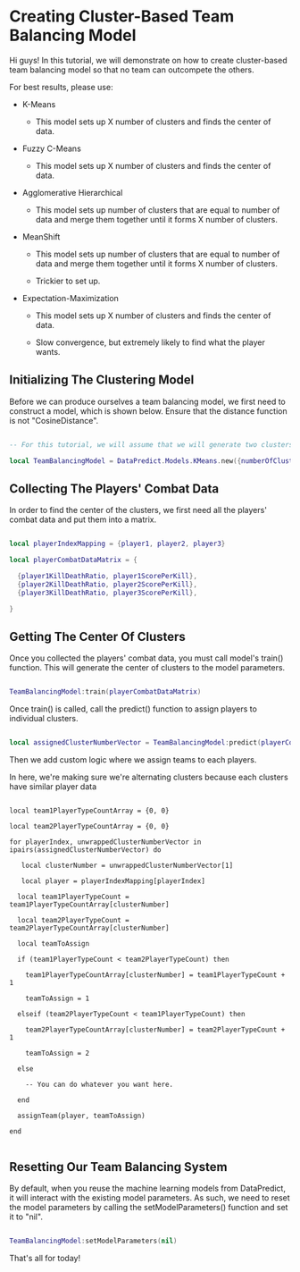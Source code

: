 # Creating Cluster-Based Team Balancing Model

Hi guys! In this tutorial, we will demonstrate on how to create cluster-based team balancing model so that no team can outcompete the others.

For best results, please use:

* K-Means

  * This model sets up X number of clusters and finds the center of data.

* Fuzzy C-Means

  * This model sets up X number of clusters and finds the center of data.

* Agglomerative Hierarchical

  * This model sets up number of clusters that are equal to number of data and merge them together until it forms X number of clusters.

* MeanShift

  * This model sets up number of clusters that are equal to number of data and merge them together until it forms X number of clusters.
 
  * Trickier to set up.

* Expectation-Maximization

  * This model sets up X number of clusters and finds the center of data.
 
  * Slow convergence, but extremely likely to find what the player wants.

## Initializing The Clustering Model

Before we can produce ourselves a team balancing model, we first need to construct a model, which is shown below. Ensure that the distance function is not "CosineDistance".

```lua

-- For this tutorial, we will assume that we will generate two clusters that have similar player data.

local TeamBalancingModel = DataPredict.Models.KMeans.new({numberOfClusters = 2, distanceFunction = "Euclidean"}) 

```

## Collecting The Players' Combat Data

In order to find the center of the clusters, we first need all the players' combat data and put them into a matrix.

```lua

local playerIndexMapping = {player1, player2, player3}

local playerCombatDataMatrix = {

  {player1KillDeathRatio, player1ScorePerKill},
  {player2KillDeathRatio, player2ScorePerKill},
  {player3KillDeathRatio, player3ScorePerKill},

}

```

## Getting The Center Of Clusters

Once you collected the players' combat data, you must call model's train() function. This will generate the center of clusters to the model parameters.

```lua

TeamBalancingModel:train(playerCombatDataMatrix)

```

Once train() is called, call the predict() function to assign players to individual clusters.

```lua

local assignedClusterNumberVector = TeamBalancingModel:predict(playerCombatDataMatrix)

```

Then we add custom logic where we assign teams to each players. 

In here, we're making sure we're alternating clusters because each clusters have similar player data

```

local team1PlayerTypeCountArray = {0, 0}

local team2PlayerTypeCountArray = {0, 0}

for playerIndex, unwrappedClusterNumberVector in ipairs(assignedClusterNumberVector) do

   local clusterNumber = unwrappedClusterNumberVector[1]

   local player = playerIndexMapping[playerIndex]

  local team1PlayerTypeCount = team1PlayerTypeCountArray[clusterNumber]

  local team2PlayerTypeCount = team2PlayerTypeCountArray[clusterNumber]

  local teamToAssign

  if (team1PlayerTypeCount < team2PlayerTypeCount) then

    team1PlayerTypeCountArray[clusterNumber] = team1PlayerTypeCount + 1

    teamToAssign = 1

  elseif (team2PlayerTypeCount < team1PlayerTypeCount) then

    team2PlayerTypeCountArray[clusterNumber] = team2PlayerTypeCount + 1

    teamToAssign = 2

  else

    -- You can do whatever you want here.

  end

  assignTeam(player, teamToAssign)

end


```


## Resetting Our Team Balancing System

By default, when you reuse the machine learning models from DataPredict, it will interact with the existing model parameters. As such, we need to reset the model parameters by calling the setModelParameters() function and set it to "nil".

```lua

TeamBalancingModel:setModelParameters(nil)

```

That's all for today!
